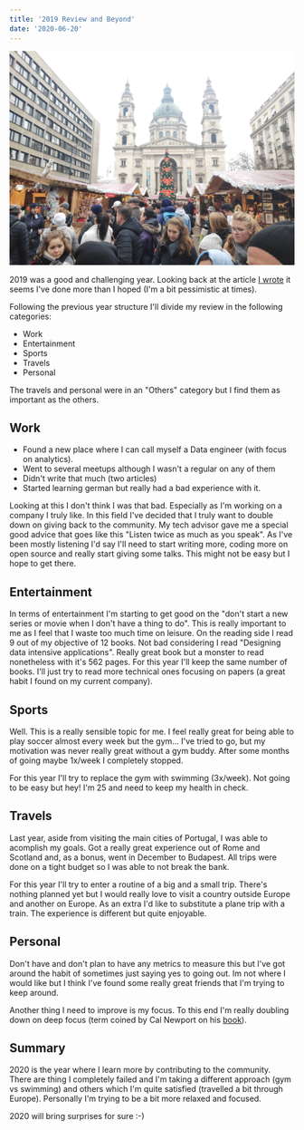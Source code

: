 ```yaml
---
title: '2019 Review and Beyond'
date: '2020-06-20'
---
```


![Budapest Christmas market](budapest.jpg)

2019 was a good and challenging year. Looking back at the article [I wrote](../20190107-objectives-2019/index.md) it seems I've done more than I hoped (I'm a bit pessimistic at times).

Following the previous year structure I'll divide my review in the following categories:

- Work
- Entertainment
- Sports
- Travels
- Personal

The travels and personal were in an "Others" category but I find them as important as the others.

## Work

- Found a new place where I can call myself a Data engineer (with focus on analytics).
- Went to several meetups although I wasn't a regular on any of them
- Didn't write that much (two articles)
- Started learning german but really had a bad experience with it.

Looking at this I don't think I was that bad. Especially as I'm working on a company I truly like. In this field I've decided that I truly want to double down on giving back to the community.
My tech advisor gave me a special good advice that goes like this "Listen twice as much as you speak". As I've been mostly listening I'd say I'll need to start writing more, coding more on open source and really start giving some talks.
This might not be easy but I hope to get there.

## Entertainment

In terms of entertainment I'm starting to get good on the "don't start a new series or movie when I don't have a thing to do". This is really important to me as I feel that I waste too much time on leisure.
On the reading side I read 9 out of my objective of 12 books. Not bad considering I read "Designing data intensive applications". Really great book but a monster to read nonetheless with it's 562 pages. For this year I'll keep the same number of books. I'll just try to read more technical ones focusing on papers (a great habit I found on my current company).

## Sports

Well. This is a really sensible topic for me. I feel really great for being able to play soccer almost every week but the gym... I've tried to go, but my motivation was never really great without a gym buddy. After some months of going maybe 1x/week I completely stopped.

For this year I'll try to replace the gym with swimming (3x/week). Not going to be easy but hey! I'm 25 and need to keep my health in check.

## Travels

Last year, aside from visiting the main cities of Portugal, I was able to acomplish my goals. Got a really great experience out of Rome and Scotland and, as a bonus, went in December to Budapest. All trips were done on a tight budget so I was able to not break the bank.

For this year I'll try to enter a routine of a big and a small trip. There's nothing planned yet but I would really love to visit a country outside Europe and another on Europe.
As an extra I'd like to substitute a plane trip with a train. The experience is different but quite enjoyable.

## Personal

Don't have and don't plan to have any metrics to measure this but I've got around the habit of sometimes just saying yes to going out. Im not where I would like but I think I've found some really great friends that I'm trying to keep around.

Another thing I need to improve is my focus. To this end I'm really doubling down on deep focus (term coined by Cal Newport on his [book](https://www.goodreads.com/book/show/25744928-deep-work)).

## Summary

2020 is the year where I learn more by contributing to the community. There are thing I completely failed and I'm taking a different approach (gym vs swimming) and others which I'm quite satisfied (travelled a bit through Europe).
Personally I'm trying to be a bit more relaxed and focused.

2020 will bring surprises for sure :-)
